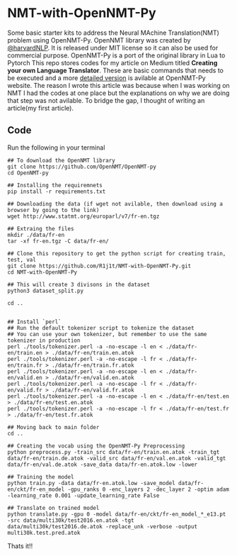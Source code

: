 # NMT-with-OpenNMT-Py


Some basic starter kits to address the Neural MAchine Translation(NMT) problem using OpenNMT-Py. OpenNMT library was created by [@harvardNLP](https://twitter.com/harvardnlp/). It is released under MIT license so it can also be used for commercial purpose. OpenNMT-Py is a port of the original library in Lua to Pytorch This repo stores codes for my article on Medium titled __Creating your own Language Translator__. These are basic commands that needs to be executed and a more [detailed version](http://opennmt.net/OpenNMT-py/extended.html) is avilable at OpenNMT-Py website. The reason I wrote this article was because when I was working on NMT I had the codes at one place but the explanations on why we are doing that step was not avilable. To bridge the gap, I thought of writing an article(my first article).


## Code

Run the following in your terminal
```shell
## To download the OpenNMT library
git clone https://github.com/OpenNMT/OpenNMT-py
cd OpenNMT-py

## Installing the requiremnets
pip install -r requirements.txt

## Downloading the data (if wget not avilable, then download using a browser by going to the link)
wget http://www.statmt.org/europarl/v7/fr-en.tgz

## Extraing the files
mkdir ./data/fr-en
tar -xf fr-en.tgz -C data/fr-en/

## Clone this repository to get the python script for creating train, test, val
git clone https://github.com/R1j1t/NMT-with-OpenNMT-Py.git
cd NMT-with-OpenNMT-Py

## This will create 3 divisons in the dataset
python3 dataset_split.py

cd ..


## Install `perl`
## Run the default tokenizer script to tokenize the dataset
## You can use your own tokenizer, but remember to use the same tokenizer in production
perl ./tools/tokenizer.perl -a -no-escape -l en < ./data/fr-en/train.en > ./data/fr-en/train.en.atok
perl ./tools/tokenizer.perl -a -no-escape -l fr < ./data/fr-en/train.fr > ./data/fr-en/train.fr.atok
perl ./tools/tokenizer.perl -a -no-escape -l en < ./data/fr-en/valid.en > ./data/fr-en/valid.en.atok
perl ./tools/tokenizer.perl -a -no-escape -l fr < ./data/fr-en/valid.fr > ./data/fr-en/valid.fr.atok
perl ./tools/tokenizer.perl -a -no-escape -l en < ./data/fr-en/test.en > ./data/fr-en/test.en.atok
perl ./tools/tokenizer.perl -a -no-escape -l fr < ./data/fr-en/test.fr > ./data/fr-en/test.fr.atok

## Moving back to main folder
cd ..

## Creating the vocab using the OpenNMT-Py Preprocessing
python preprocess.py -train_src data/fr-en/train.en.atok -train_tgt data/fr-en/train.de.atok -valid_src data/fr-en/val.en.atok -valid_tgt data/fr-en/val.de.atok -save_data data/fr-en.atok.low -lower

## Training the model
python train.py -data data/fr-en.atok.low -save_model data/fr-en/ckt/fr-en_model -gpu_ranks 0 -enc_layers 2 -dec_layer 2 -optim adam -learning_rate 0.001 -update_learning_rate False

## Translate on trained model
python translate.py -gpu 0 -model data/fr-en/ckt/fr-en_model_*_e13.pt -src data/multi30k/test2016.en.atok -tgt data/multi30k/test2016.de.atok -replace_unk -verbose -output multi30k.test.pred.atok
```

Thats it!!
